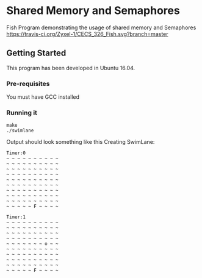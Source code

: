 # Shared Memory and Semaphores
Fish Program demonstrating the usage of shared memory and Semaphores 
https://travis-ci.org/Zyxel-1/CECS_326_Fish.svg?branch=master
## Getting Started
This program has been developed in Ubuntu 16.04.
### Pre-requisites
You must have GCC installed
### Running it
```
make
./swimlane
```
Output should look something like this
Creating SwimLane:
```
Timer:0
~ ~ ~ ~ ~ ~ ~ ~ ~ ~
~ ~ ~ ~ ~ ~ ~ ~ ~ ~
~ ~ ~ ~ ~ ~ ~ ~ ~ ~
~ ~ ~ ~ ~ ~ ~ ~ ~ ~
~ ~ ~ ~ ~ ~ ~ ~ ~ ~
~ ~ ~ ~ ~ ~ ~ ~ ~ ~
~ ~ ~ ~ ~ ~ ~ ~ ~ ~
~ ~ ~ ~ ~ ~ ~ ~ ~ ~
~ ~ ~ ~ ~ ~ ~ ~ ~ ~
~ ~ ~ ~ ~ F ~ ~ ~ ~

Timer:1
~ ~ ~ ~ ~ ~ ~ ~ ~ ~
~ ~ ~ ~ ~ ~ ~ ~ ~ ~
~ ~ ~ ~ ~ ~ ~ ~ ~ ~
~ ~ ~ ~ ~ ~ ~ ~ ~ ~
~ ~ ~ ~ ~ ~ ~ o ~ ~
~ ~ ~ ~ ~ ~ ~ ~ ~ ~
~ ~ ~ ~ ~ ~ ~ ~ ~ ~
~ ~ ~ ~ ~ ~ ~ ~ ~ ~
~ ~ ~ ~ ~ ~ ~ ~ ~ ~
~ ~ ~ ~ ~ F ~ ~ ~ ~
```
